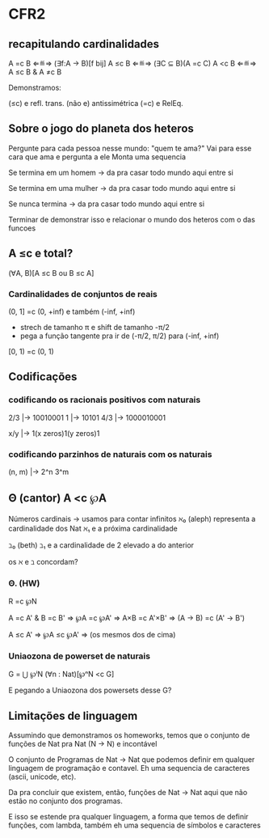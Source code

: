 # CFR2

## recapitulando cardinalidades

A =c B ⇐≝⇒ (∃f:A → B)[f bij]
A ≤c B ⇐≝⇒ (∃C ⊆ B)(A =c C)
A <c B ⇐≝⇒ A ≤c B & A ≠c B

Demonstramos:

(≤c) e refl. trans. (não e) antissimétrica
(=c) e RelEq.

## Sobre o jogo do planeta dos heteros

Pergunte para cada pessoa nesse mundo: "quem te ama?"
Vai para esse cara que ama e pergunta a ele
Monta uma sequencia

Se termina em um homem -> da pra casar todo mundo aqui entre si

Se termina em uma mulher -> da pra casar todo mundo aqui entre si

Se nunca termina -> da pra casar todo mundo aqui entre si

Terminar de demonstrar isso e relacionar o mundo dos heteros com o das funcoes

## A ≤c e total? 

(∀A, B)[A ≤c B ou B ≤c A]

### Cardinalidades de conjuntos de reais

(0, 1] =c (0, +inf) e também (-inf, +inf)

- strech de tamanho π e shift de tamanho -π/2
- pega a função tangente pra ir de (-π/2, π/2) para (-inf, +inf)

[0, 1) =c (0, 1)

## Codificações

### codificando os racionais positivos com naturais

2/3 |→ 10010001
1   |→ 10101
4/3 |→ 1000010001

x/y |→ 1(x zeros)1(y zeros)1

### codificando parzinhos de naturais com os naturais

(n, m) |→ 2\^n 3\^m

## Θ (cantor) A <c ℘A

Números cardinais -> usamos para contar infinitos
ℵ₀ (aleph) representa a cardinalidade dos Nat
ℵ₁ e a próxima cardinalidade

ℶ₀ (beth)
ℶ₁ e a cardinalidade de 2 elevado a do anterior

os ℵ e ℶ concordam?


### Θ. (HW)
R =c ℘N

A =c A' & B =c B' 
⇒ ℘A =c ℘A'
⇒ A×B =c A'×B'
⇒ (A → B) =c (A' → B')

A ≤c A'
⇒ ℘A ≤c ℘A'
⇒ (os mesmos dos de cima)

### Uniaozona de powerset de naturais

G = ⋃ ℘ⁱN
(∀n : Nat)[℘ⁿN <c G]

E pegando a Uniaozona dos powersets desse G?

## Limitações de linguagem

Assumindo que demonstramos os homeworks, temos que o conjunto de funções de Nat pra Nat (N → N) e incontável

O conjunto de Programas de Nat → Nat que podemos definir em qualquer linguagem de programação e contavel. Eh uma sequencia de caracteres (ascii, unicode, etc).

Da pra concluir que existem, então, funções de Nat → Nat aqui que não estão no conjunto dos programas.

E isso se estende pra qualquer linguagem, a forma que temos de definir funções, com lambda, também eh uma sequencia de símbolos e caracteres
